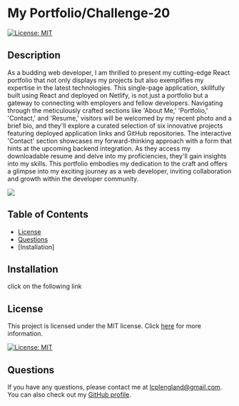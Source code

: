 # My Portfolio/Challenge-20

[![License: MIT](https://img.shields.io/badge/License-MIT-yellow.svg)](https://opensource.org/licenses/MIT)

## Description

As a budding web developer, I am thrilled to present my cutting-edge React portfolio that not only displays my projects but also exemplifies my expertise in the latest technologies. This single-page application, skillfully built using React and deployed on Netlify, is not just a portfolio but a gateway to connecting with employers and fellow developers. Navigating through the meticulously crafted sections like 'About Me,' 'Portfolio,' 'Contact,' and 'Resume,' visitors will be welcomed by my recent photo and a brief bio, and they'll explore a curated selection of six innovative projects featuring deployed application links and GitHub repositories. The interactive 'Contact' section showcases my forward-thinking approach with a form that hints at the upcoming backend integration. As they access my downloadable resume and delve into my proficiencies, they'll gain insights into my skills. This portfolio embodies my dedication to the craft and offers a glimpse into my exciting journey as a web developer, inviting collaboration and growth within the developer community.

<img src="React Portfolio\src\assets\portfolioscreenshot.jpg" >


## Table of Contents

- [License](#license)
- [Questions](#questions)
- [Installation]

## Installation

click on the following link



## License

This project is licensed under the MIT license. Click [here](https://opensource.org/licenses/MIT) for more information.

[![License: MIT](https://img.shields.io/badge/License-MIT-yellow.svg)](https://opensource.org/licenses/MIT)


## Questions

If you have any questions, please contact me at lcplengland@gmail.com. You can also check out my [GitHub profile](https://github.com/JordanEngland).


